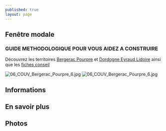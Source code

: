 ```yaml
---
published: true
layout: page
---
```


## Fenêtre modale
### GUIDE METHODOLOGIQUE POUR VOUS AIDEZ A CONSTRUIRE

Découvrez les territoires 
[Bergerac Pourpre](https://fr.calameo.com/read/004999995586e1f708eb5) et [Dordogne Eyraud Lidoire](https://fr.calameo.com/read/0049999957d00bad6bae7)
ainsi que les [fiches conseil](http://cauedordogne.com/25-fiches-conseils/)

![06_COUV_Bergerac_Pourpre_6.jpg]({{site.baseurl}}/data/images/6/portrait/06_COUV_Bergerac_Pourpre_6.jpg) ![06_COUV_Bergerac_Pourpre_6.jpg]({{site.baseurl}}/data/images/6/portrait/06_COUV_Bergerac_Pourpre_6.jpg)


## Informations

## En savoir plus

## Photos
